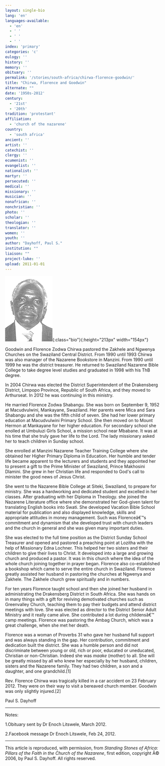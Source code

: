 ```yaml
---
layout: single-bio
lang: 'en'
languages-available:
  - 'en'
  - ' '
  - ' '
  - ' '
index: 'primary'
categories: 'c'
eulogy: ''
history: ''
memory: ''
obituary: ''
permalink: '/stories/south-africa/chirwa-florence-goodwin/'
title: "Chirwa, Florence and Goodwin"
alternate: ""
date: '1950s-2012'
century:
  - '21st'
  - '20th'
tradition: 'protestant'
affiliation:
  - 'church of the nazarene'
country:
  - 'south africa'
ancient: ''
artist: ''
catechist: ''
clergy: ''
ecumenist: ''
evangelist: ''
nationalist: ''
martyr: ''
persecuted: ''
medical: ''
missionary: ''
musician: ''
nonafrican: ''
nonchristian: ''
photo: ''
scholar: ''
theologian: ''
translator: ''
women: ''
youth: ''
author: "Dayhoff, Paul S."
institution: ""
liaison: ""
project-luke: ''
upload: 2011-01-01
---
```


![image](/images/bio-pics/southafrica/chirwa-florence-goodwin/chabalala.jpg){:class="bio"}{:height="213px" width="154px"}

Goodwin and Florence Zodwa Chirwa pastored the Zakhele and Ngwenya Churches on the Swaziland Central District. From 1990 until 1993 Chirwa was also manager of the Nazarene Bookstore in Manzini. From 1990 until 1999 he was the district treasurer. He returned to Swaziland Nazarene Bible College to take degree level studies and graduated in 1998 with his ThB degree.

In 2004 Chirwa was elected the District Superintendent of the Drakensberg District, Limpopo Province, Republic of South Africa, and they moved to Arthurseat. In 2012 he was continuing in this ministry.

He married Florence Zodwa Shabangu. She was born on September 9, 1952 at Macudvulwini, Mankayane, Swaziland. Her parents were Mica and Sara Shabangu and she was the fifth child of seven. She had her lower primary education at Macudvulwini Primary School. She then moved on to Mount Hermon at Mankayane for her higher education. For secondary school she enolled at Umbuluzi Girls School, a mission school near Mbabane. It was at his time that she truly gave her life to the Lord. The lady missionary asked her to teach children in Sunday school.

She enrolled at Manzini Nazarene Teacher Training College where she obtained her Higher Primary Diploma in Education. Her humble and tender life became apparent to the lecturers and students and they appointed her to present a gift to the Prime Minister of Swaziland, Prince Makhosini Dlamini. She grew in her Christian life and responded to God's call to minister the good news of Jesus Christ.

She went to the Nazarene Bible College at Siteki, Swaziland, to prepare for ministry. She was a hardworking and dedicated student and excelled in her classes. After graduating with her Diploma in Theology. she joined the Nazarene Literature office where she demonstrated her God-given talent for translating English books into Swati. She developed Vacation Bible School material for publication and also displayed knowledge, skills and appropriate attitudes in money management. Such was Florenceâ€™s commitment and dynamism that she developed trust with church leaders and the church in general and she was given many important duties.

She was elected to the full time position as the District Sunday School Treasurer and opened and pastored a preaching point at Lozitha with the help of Missionary Edna Lochner. This helped her two sisters and their children to give their lives to Christ. It developed into a large and growing church and produced a pastor. It was in this church where the idea of the whole church joining together in prayer began. Florence also co-established a bookshop which came to serve the entire church in Swaziland. Florence greatly assisted her husband in pastoring the churches at Ngwenya and Zakhele. The Zakhele church grew spiritually and in numbers.

For ten years Florence taught school and then she joined her husband in administrating the Drakensberg District in South Africa. She was hands on in many things with a gift for reviving demotivated churches such as Greenvalley Church, teaching them to pay their budgets and attend district meetings with love. She was elected as director to the District Senior Adult Ministry and it really came alive. She contributed a lot during childensâ€™ camp meetings. Florence was pastoring the Ambag Church, which was a great challenge, when she met her death.

Florence was a woman of Proverbs 31 who gave her husband full support and was always standing in the gap. Her contribution, commitment and dedication built the district. She was a humble person and did not discriminate between young or old, rich or poor, educated or uneducated, Christian or non-Christian. Indeed she was *maake* (mother) to all. She will be greatly missed by all who knew her especially by her husband, children, sisters and the Nazarene family. They had two children, a son and a daughter, and one grandchild.[1]

Rev. Florence Chirwa was tragically killed in a car accident on 23 February 2012. They were on their way to visit a bereaved church member. Goodwin was only slightly injured.[2]

Paul S. Dayhoff

---

Notes:

1.Obituary sent by Dr Enoch Litswele, March 2012.

2.Facebook message Dr Enoch Litswele, Feb 24, 2012.

---

This article is reproduced, with permission, from *Standing Stones of Africa: Pillars of the Faith in the Church of the Nazarene*, first edition, copyright Â© 2006, by Paul S. Dayhoff. All rights reserved.